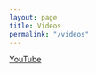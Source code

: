 ```yaml
---
layout: page
title: Videos
permalink: "/videos"
---
```


[YouTube](https://youtube.com/playlist?list=PLqYW-VP-pvnnNRAbqByvkrSKL7PsRLxBj&si=lQmRwJHEpFTG9bAz)
